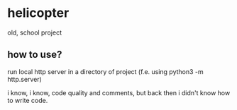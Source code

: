 # helicopter
old, school project

## how to use?
run local http server in a directory of project (f.e. using python3 -m http.server)

i know, i know, code quality and comments, but back then i didn't know how to write code.
